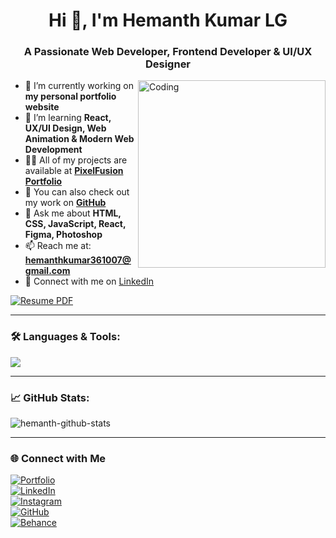 <h1 align="center">Hi 👋, I'm Hemanth Kumar LG</h1>
<h3 align="center">A Passionate Web Developer, Frontend Developer & UI/UX Designer</h3>

<img align="right" alt="Coding" width="300" src="https://media4.giphy.com/media/v1.Y2lkPTc5MGI3NjExNmJjZTFyOWd0M3Q4eXB4Z3Y2ZDFuc3l6Z3pmbHM5YzRqMHFwcjhuZyZlcD12MV9pbnRlcm5hbF9naWZfYnlfaWQmY3Q9Zw/zOvBKUUEERdNm/giphy.gif">

- 🔭 I’m currently working on **my personal portfolio website**
- 🌱 I’m learning **React, UX/UI Design, Web Animation & Modern Web Development**
- 👨‍💻 All of my projects are available at **[PixelFusion Portfolio](https://pixelfusion.myportfolio.com)**
- 📂 You can also check out my work on **[GitHub](https://github.com/Hemanth-361)**
- 💬 Ask me about **HTML, CSS, JavaScript, React, Figma, Photoshop**
- 📫 Reach me at: **hemanthkumar361007@gmail.com**
- 📄 Connect with me on [LinkedIn](https://www.linkedin.com/in/hemanth-kumar-lg-bb9b83342/)

[![Resume PDF](https://img.shields.io/badge/Download-Resume-blue?style=for-the-badge&logo=adobe-acrobat-reader)](Hemanth_resume.docx)

---

### 🛠️ Languages & Tools:

<p align="left">
  <img src="https://skillicons.dev/icons?i=html,css,js,react,figma,photoshop,vscode,github,python,git" />
</p>

---

### 📈 GitHub Stats:

<p align="left">
  <img src="https://github-readme-stats.vercel.app/api?username=HemanthKumarLG&show_icons=true&theme=radical" alt="hemanth-github-stats" />
</p>

---

### 🌐 Connect with Me

[![Portfolio](https://img.shields.io/badge/Portfolio-pixelfusion.myportfolio.com-000?style=for-the-badge&logo=Adobe&logoColor=white)](https://pixelfusion.myportfolio.com)
<br>
[![LinkedIn](https://img.shields.io/badge/LinkedIn-Hemanth%20Kumar%20LG-blue?style=for-the-badge&logo=linkedin&logoColor=white)](https://www.linkedin.com/in/hemanth-kumar-lg-bb9b83342/)
<br>
[![Instagram](https://img.shields.io/badge/Instagram-@hemanth_kumar_361-E4405F?style=for-the-badge&logo=instagram&logoColor=white)](https://www.instagram.com/hemanth_kumar_361)
<br>
[![GitHub](https://img.shields.io/badge/GitHub-Hemanth--361-181717?style=for-the-badge&logo=github)](https://github.com/Hemanth-361)
<br>
[![Behance](https://img.shields.io/badge/Behance-hemanthkumarlg-1769ff?style=for-the-badge&logo=behance&logoColor=white)](https://www.behance.net/hemanthkumarlg)
<br>
